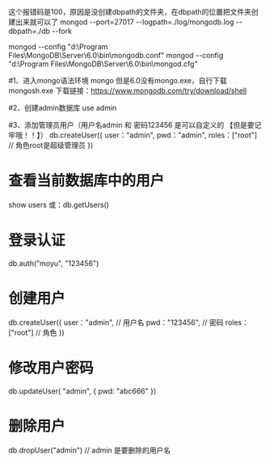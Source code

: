 这个报错码是100，原因是没创建dbpath的文件夹，在dbpath的位置把文件夹创建出来就可以了
mongod --port=27017 --logpath=./log/mongodb.log --dbpath=./db --fork

mongod --config "d:\Program Files\MongoDB\Server\6.0\bin\mongodb.conf"
mongod --config "d:\Program Files\MongoDB\Server\6.0\bin\mongod.cfg"

#1、进入mongo语法环境
mongo
但是6.0没有mongo.exe，自行下载mongosh.exe
下载链接：https://www.mongodb.com/try/download/shell
 
#2、创建admin数据库
use admin
 
#3、添加管理员用户（用户名admin 和 密码123456 是可以自定义的 【但是要记牢哦！！】）
db.createUser({
    user："admin",
    pwd："admin",
    roles：["root"]  // 角色root是超级管理员 
}) 

# 查看当前数据库中的用户
show users
或：db.getUsers()
 
# 登录认证
db.auth("moyu", "123456")
 
# 创建用户
db.createUser({
    user："admin",    // 用户名
    pwd："123456",    // 密码
    roles：["root"]   // 角色
}) 
 
# 修改用户密码
db.updateUser( "admin", {
    pwd: "abc666"
})
 
# 删除用户
db.dropUser("admin")  // admin 是要删除的用户名